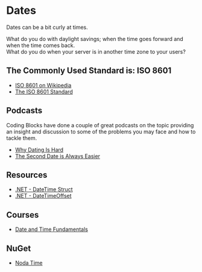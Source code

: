 # Dates

Dates can be a bit curly at times.  

What do you do with daylight savings; when the time goes forward and when the time comes back.  
What do you do when your server is in another time zone to your users?

## The Commonly Used Standard is: ISO 8601

* [ISO 8601 on Wikipedia](https://en.wikipedia.org/wiki/ISO_8601)
* [The ISO 8601 Standard](https://www.iso.org/iso-8601-date-and-time-format.html)

## Podcasts

Coding Blocks have done a couple of great podcasts on the topic providing an insight and discussion to some of the problems you may face and how to tackle them.  

* [Why Dating Is Hard](https://www.codingblocks.net/podcast/why-date-ing-is-hard/)  
* [The Second Date is Always Easier](https://www.codingblocks.net/podcast/the-second-date-is-always-easier/)

## Resources

* [.NET - DateTime Struct](https://docs.microsoft.com/en-us/dotnet/api/system.datetime)  
* [.NET - DateTimeOffset](https://docs.microsoft.com/en-us/dotnet/api/system.datetimeoffset)

## Courses

* [Date and Time Fundamentals](https://app.pluralsight.com/library/courses/date-time-fundamentals/table-of-contents)

## NuGet

* [Noda Time](https://nodatime.org/)